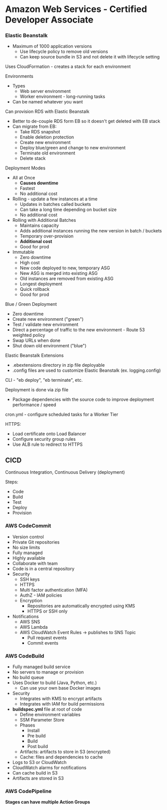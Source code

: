 

# Amazon Web Services - Certified Developer Associate

### Elastic Beanstalk

- Maximum of 1000 application versions
  - Use lifecycle policy to remove old versions
  - Can keep source bundle in S3 and not delete it with lifecycle setting

Uses CloudFormation - creates a stack for each environment

Environments
- Types
  - Web server environment
  - Worker environment - long-running tasks
- Can be named whatever you want

Can provision RDS with Elastic Beanstalk
- Better to de-couple RDS form EB so it doesn't get deleted with EB stack
- Can migrate from EB:
  - Take RDS snapshot
  - Enable deletion protection
  - Create new environment
  - Deploy blue/green and change to new environment
  - Terminate old environment
  - Delete stack
  
Deployment Modes
- All at Once
  - __Causes downtime__
  - Fastest
  - No additional cost
- Rolling - update a few instances at a time
  - Updates in batches called buckets
  - Can take a long time depending on bucket size
  - No additional cost
- Rolling with Additional Batches
  - Maintains capacity
  - Adds additional instances running the new version in batch / buckets
  - Temporary over-provision
  - __Additional cost__
  - Good for prod
- Immutable
  - Zero downtime
  - High cost
  - New code deployed to new, temporary ASG
  - New ASG is merged into existing ASG
  - Old instances are removed from existing ASG
  - Longest deployment
  - Quick rollback
  - Good for prod

Blue / Green Deployment
- Zero downtime
- Create new environment ("green")
- Test / validate new environment
- Direct a percentage of traffic to the new environment - Route 53 weighted policy
- Swap URLs when done
- Shut down old environment ("blue")

Elastic Beanstalk Extensions
- .ebextensions directory in zip file deployable
- .config files are used to customize Elastic Beanstalk (ex. logging.config)

CLI - "eb deploy", "eb terminate", etc.

Deployment is done via zip file
- Package dependencies with the source code to improve deployment performance / speed

cron.yml - configure scheduled tasks for a Worker Tier

HTTPS:
- Load certificate onto Load Balancer
- Configure security group rules
- Use ALB rule to redirect to HTTPS

## CICD
Continuous Integration, Continuous Delivery (deployment)

Steps:
- Code
- Build
- Test
- Deploy
- Provision

### AWS CodeCommit
- Version control
- Private Git repositories
- No size limits
- Fully managed
- Highly available
- Collaborate with team
- Code is in a central repository
- Security
  - SSH keys
  - HTTPS
  - Multi factor authentication (MFA)
  - AuthZ - IAM policies
  - Encryption
    - Repositories are automatically encrypted using KMS
    - HTTPS or SSH only
- Notifications
  - AWS SNS
  - AWS Lambda
  - AWS CloudWatch Event Rules -> publishes to SNS Topic
    - Pull request events
    - Commit events
    
### AWS CodeBuild
- Fully managed build service
- No servers to manage or provision
- No build queue
- Uses Docker to build (Java, Python, etc.)
  - Can use your own base Docker images
- Security
  - Integrates with KMS to encrypt artifacts
  - Integrates with IAM for build permissions
- __buildspec.yml__ file at root of code
  - Define environment variables
  - SSM Parameter Store
  - Phases
    - Install
    - Pre build
    - Build
    - Post build
  - Artifacts: artifacts to store in S3 (encrypted)
  - Cache: files and dependencies to cache
- Logs to S3 or CloudWatch
- CloudWatch alarms for notifications
- Can cache build in S3
- Artifacts are stored in S3

### AWS CodePipeline

__Stages can have multiple Action Groups__

